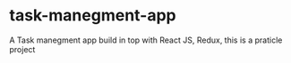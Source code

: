 # task-manegment-app
 A Task manegment app build in top with React JS, Redux, this is a praticle project
